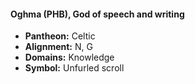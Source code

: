 #### Oghma (PHB), God of speech and writing
- **Pantheon:** Celtic
- **Alignment:** N, G
- **Domains:** Knowledge
- **Symbol:** Unfurled scroll